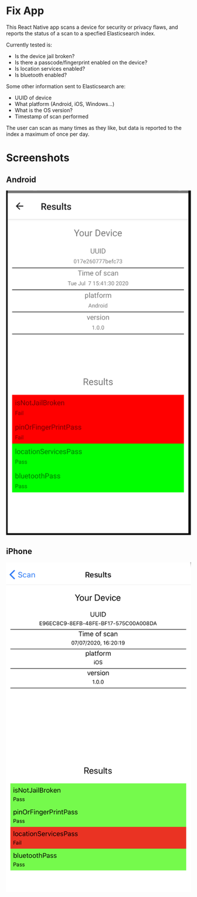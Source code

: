# Fix App

This React Native app scans a device for security or privacy flaws, and reports the status of a scan to a specfied Elasticsearch index.

Currently tested is:

- Is the device jail broken?
- Is there a passcode/fingerprint enabled on the device?
- Is location services enabled?
- Is bluetooth enabled?

Some other information sent to Elasticsearch are:

- UUID of device
- What platform (Android, iOS, Windows...)
- What is the OS version?
- Timestamp of scan performed

The user can scan as many times as they like, but data is reported to the index a maximum of once per day.

# Screenshots

## Android

![Android Results](docs/images/AndroidResults.png)

## iPhone

![iPhone Results](docs/images/iOSResults.png)
